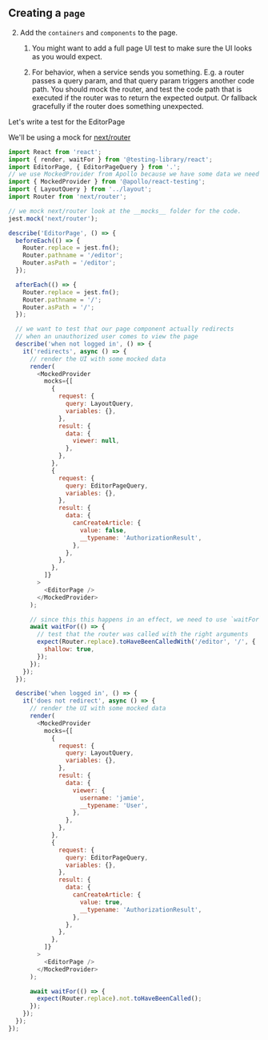 ## Creating a `page`

2.  Add the `containers` and `components` to the page.

    1.  You might want to add a full page UI test to make sure the UI looks as you would expect.

    2.  For behavior, when a service sends you something. E.g. a router passes a query param, and that query param triggers another code path. You should mock the router, and test the code path that is executed if the router was to return the expected output. Or fallback gracefully if the router does something unexpected.

Let's write a test for the EditorPage

We'll be using a mock for [next/router][web/__mocks__/next/router.js]

```js
import React from 'react';
import { render, waitFor } from '@testing-library/react';
import EditorPage, { EditorPageQuery } from '.';
// we use MockedProvider from Apollo because we have some data we need to fetch
import { MockedProvider } from '@apollo/react-testing';
import { LayoutQuery } from '../layout';
import Router from 'next/router';

// we mock next/router look at the __mocks__ folder for the code.
jest.mock('next/router');

describe('EditorPage', () => {
  beforeEach(() => {
    Router.replace = jest.fn();
    Router.pathname = '/editor';
    Router.asPath = '/editor';
  });

  afterEach(() => {
    Router.replace = jest.fn();
    Router.pathname = '/';
    Router.asPath = '/';
  });

  // we want to test that our page component actually redirects
  // when an unauthorized user comes to view the page
  describe('when not logged in', () => {
    it('redirects', async () => {
      // render the UI with some mocked data
      render(
        <MockedProvider
          mocks={[
            {
              request: {
                query: LayoutQuery,
                variables: {},
              },
              result: {
                data: {
                  viewer: null,
                },
              },
            },
            {
              request: {
                query: EditorPageQuery,
                variables: {},
              },
              result: {
                data: {
                  canCreateArticle: {
                    value: false,
                    __typename: 'AuthorizationResult',
                  },
                },
              },
            },
          ]}
        >
          <EditorPage />
        </MockedProvider>
      );

      // since this this happens in an effect, we need to use `waitFor`.
      await waitFor(() => {
        // test that the router was called with the right arguments
        expect(Router.replace).toHaveBeenCalledWith('/editor', '/', {
          shallow: true,
        });
      });
    });
  });

  describe('when logged in', () => {
    it('does not redirect', async () => {
      // render the UI with some mocked data
      render(
        <MockedProvider
          mocks={[
            {
              request: {
                query: LayoutQuery,
                variables: {},
              },
              result: {
                data: {
                  viewer: {
                    username: 'jamie',
                    __typename: 'User',
                  },
                },
              },
            },
            {
              request: {
                query: EditorPageQuery,
                variables: {},
              },
              result: {
                data: {
                  canCreateArticle: {
                    value: true,
                    __typename: 'AuthorizationResult',
                  },
                },
              },
            },
          ]}
        >
          <EditorPage />
        </MockedProvider>
      );

      await waitFor(() => {
        expect(Router.replace).not.toHaveBeenCalled();
      });
    });
  });
});
```

[web/__mocks__/next/router.js]: https://github.com/lifeiscontent/realworld/blob/master/web/__mocks__/next/router.js
